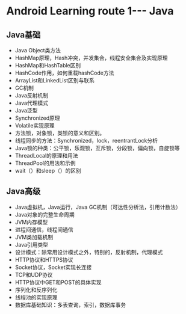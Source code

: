 # Android Learning route 1--- Java

## Java基础

- Java Object类方法
- HashMap原理，Hash冲突，并发集合，线程安全集合及实现原理
- HashMap和HashTable区别
- HashCode作用，如何重载hashCode方法
- ArrayList和LinkedList区别与联系
- GC机制
- Java反射机制
- Java代理模式
- Java泛型
- Synchronized原理
- Volatile实现原理
- 方法锁，对象锁，类锁的意义和区别。
- 线程同步的方法：Synchronized，lock，reentrantLock分析
- Java锁的种类：公平锁，乐观锁，互斥锁，分段锁，偏向锁，自旋锁等
- ThreadLocal的原理和用法
- ThreadPool的用法和示例
- wait（）和sleep（）的区别

## Java高级

- Java虚拟机，Java运行，Java GC机制（可达性分析法，引用计数法）
- Java对象的完整生命周期
- JVM内存模型
- 进程间通信，线程间通信
- JVM类加载机制
- Java引用类型
- 设计模式：除常用设计模式之外，特别的，反射机制，代理模式
- HTTP协议和HTTPS协议
- Socket协议，Socket实现长连接
- TCP和UDP协议
- HTTP协议中GET和POST的具体实现
- 序列化和反序列化
- 线程池的实现原理
- 数据库基础知识：多表查询，索引，数据库事务




